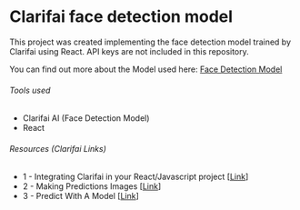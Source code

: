 # Clarifai face detection model

This project was created implementing the face detection model trained by Clarifai using React. API keys are not included in this repository.

You can find out more about the Model used here: [Face Detection Model](https://clarifai.com/clarifai/main/models/face-detection?utm_source=clarifai&utm_medium=referral)

###### Tools used
- Clarifai AI (Face Detection Model)
- React

###### Resources (Clarifai Links)
- 1 - Integrating Clarifai in your React/Javascript project [[Link](https://help.clarifai.com/hc/en-us/articles/4408131744407-Integrating-Clarifai-in-your-React-Javascript-project)]
- 2 - Making Predictions Images [[Link](https://docs.clarifai.com/api-guide/api-overview/api-clients/)]
- 3 - Predict With A Model [[Link](https://docs.clarifai.com/api-guide/predict/images/)]

